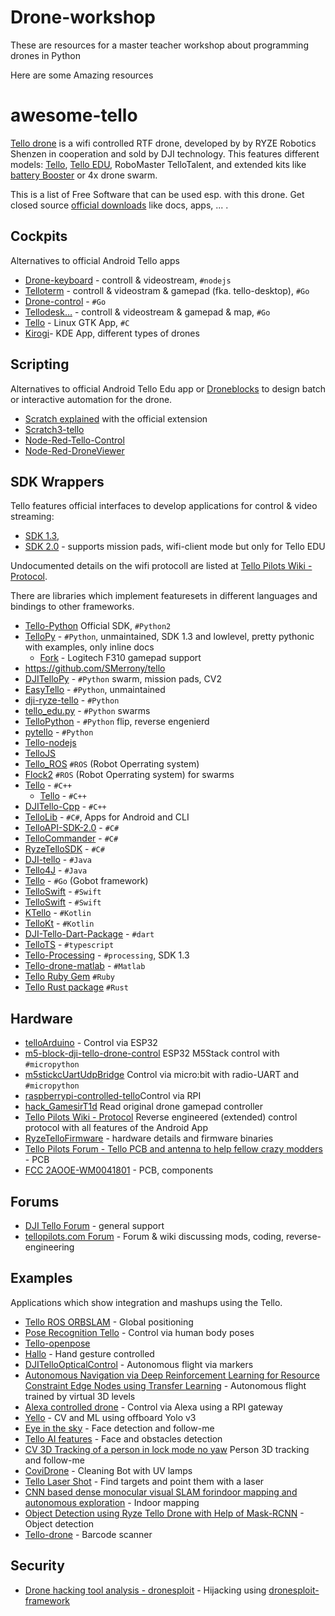 # Drone-workshop
These are resources for a master teacher workshop about programming drones in Python


Here are some Amazing resources

# awesome-tello

[Tello drone](https://www.wikidata.org/wiki/Q105554279) is a wifi controlled RTF drone, developed by  by RYZE Robotics Shenzen in cooperation and sold by DJI technology. This features different models: [Tello](https://www.ryzerobotics.com/en/tello), [Tello EDU](https://www.ryzerobotics.com/en/tello-edu), RoboMaster TelloTalent, and extended kits like [battery Booster](https://m.dji.com/de/product/tello?vid=45701) or 4x drone swarm.

This is a list of Free Software that can be used esp. with this drone. Get closed source [official downloads](https://www.ryzerobotics.com/de/tello/downloads) like docs, apps, ... .

## Cockpits

Alternatives to official Android Tello apps

* [Drone-keyboard](https://github.com/dnomak/drone-keyboard) - controll & videostream, `#nodejs`
* [Telloterm](https://github.com/SMerrony/telloterm) - controll & videostram & gamepad (fka. tello-desktop), `#Go`
* [Drone-control](https://github.com/socketbind/drone-control/) - `#Go`
* [Tellodesk…](https://github.com/SMerrony/tellodesk) - controll & videostream & gamepad & map, `#Go`
* [Tello](https://tellopilots.com/threads/new-app-for-linux.5692/) - Linux GTK App, `#C`
* [Kirogi](https://invent.kde.org/utilities/kirogi/)- KDE App, different types of drones

## Scripting

Alternatives to official Android Tello Edu app or [Droneblocks](https://www.droneblocks.io/) to design batch or interactive automation for the drone.

* [Scratch explained](https://hackaday.com/2018/05/22/scratch-your-itch-to-fly/) with the official extension
* [Scratch3-tello](https://github.com/kebhr/scratch3-tello)
* [Node-Red-Tello-Control](https://github.com/johnwalicki/Node-RED-Tello-Control)
* [Node-Red-DroneViewer](https://github.com/johnwalicki/Node-RED-DroneViewer)

## SDK Wrappers

Tello features official interfaces to develop applications for control & video streaming:

* [SDK 1.3](https://terra-1-g.djicdn.com/2d4dce68897a46b19fc717f3576b7c6a/Tello%20%E7%BC%96%E7%A8%8B%E7%9B%B8%E5%85%B3/For%20Tello/Tello%20SDK%20Documentation%20EN_1.3_1122.pdf),
* [SDK 2.0](https://dl-cdn.ryzerobotics.com/downloads/Tello/Tello%20SDK%202.0%20User%20Guide.pdf) - supports mission pads, wifi-client mode but only for Tello EDU

Undocumented details on the wifi protocoll are listed at [Tello Pilots Wiki - Protocol](https://tellopilots.com/wiki/protocol/).

There are libraries which implement featuresets in different languages and bindings to other frameworks.

* [Tello-Python](https://github.com/dji-sdk/Tello-Python) Official SDK, `#Python2`
* [TelloPy](https://github.com/hanyazou/TelloPy) - `#Python`, unmaintained, SDK 1.3 and lowlevel, pretty pythonic with examples, only inline docs
    * [Fork](https://github.com/shortstheory/TelloPy/tree/F310/tellopy) - Logitech F310 gamepad support
* https://github.com/SMerrony/tello
* [DJITelloPy](https://github.com/damiafuentes/DJITelloPy) - `#Python` swarm, mission pads, CV2
* [EasyTello](https://github.com/Virodroid/easyTello) - `#Python`, unmaintained
* [dji-ryze-tello](https://github.com/m6c7l/dji-ryze-tello) - `#Python`
* [tello_edu.py](https://github.com/tariq86/tello_edu.py) - `#Python` swarms
* [TelloPython](https://github.com/jaqxues/TelloPython) - `#Python` flip, reverse engenierd
* [pytello](https://bitbucket.org/PingguSoft/pytello/src/master/) - `#Python`
* [Tello-nodejs](https://github.com/jsolderitsch/tello-nodejs)
* [TelloJS](https://github.com/kanekotic/tellojs)
* [Tello_ROS](https://github.com/clydemcqueen/tello_ros) `#ROS` (Robot Operrating system)
* [Flock2](https://github.com/clydemcqueen/flock2) `#ROS` (Robot Operrating system) for swarms
* [Tello](https://github.com/vss2sn/tello) - `#C++`
    * [Tello](https://github.com/LucaRitz/tello) - `#C++`
* [DJITello-Cpp](https://github.com/shalinirago/DJITello-Cpp) - `#C++`
* [TelloLib](https://github.com/Kragrathea/TelloLib) - `#C#`, Apps for Android and CLI
* [TelloAPI-SDK-2.0](https://github.com/marklauter/TelloAPI-SDK-2.0) - `#C#`
* [TelloCommander](https://github.com/davewalker5/TelloCommander) - `#C#`
* [RyzeTelloSDK](https://github.com/Eloncase/RyzeTelloSDK) - `#C#`
* [DJI-tello](https://github.com/grofattila/dji-tello) - `#Java`
* [Tello4J](https://github.com/FriwiDev/Tello4J) - `#Java`
* [Tello](https://github.com/muety/tello) - `#Go` (Gobot framework)
* [TelloSwift](https://github.com/liuxuan30/TelloSwift) - `#Swift`
* [TelloSwift](https://github.com/tranchis/TelloSwift) - `#Swift`
* [KTello](https://github.com/ivanocj/ktello) - `#Kotlin`
* [TelloKt](https://github.com/JakeJMattson/TelloKt) - `#Kotlin`
* [DJI-Tello-Dart-Package](https://github.com/mateustoin/DJI-Tello-Dart-Package) - `#dart`
* [TelloTS](https://github.com/siokas/tellots) - `#typescript`
* [Tello-Processing](https://github.com/f41ardu/TelloProcessing) - `#processing`, SDK 1.3
* [Tello-drone-matlab](https://ww2.mathworks.cn/hardware-support/tello-drone-matlab.html) - `#Matlab`
* [Tello Ruby Gem](https://github.com/blacktm/tello) `#Ruby`
* [Tello Rust package](https://docs.rs/tello/0.3.0/tello/) `#Rust`


## Hardware

* [telloArduino](https://github.com/akshayvernekar/telloArduino) - Control via ESP32
* [m5-block-dji-tello-drone-control](https://www.hackster.io/gperrella/m5-block-dji-tello-drone-control-c2646f) ESP32 M5Stack control with `#micropython`
* [m5stickcUartUdpBridge](https://github.com/EiichiroIto/m5stickcUartUdpBridge) Control via micro:bit with radio-UART and `#micropython`
* [raspberrypi-controlled-tello](https://github.com/erviveksoni/raspberrypi-controlled-tello )Control via RPI
* [hack_GamesirT1d](https://github.com/Diallomm/hack_GamesirT1d) Read original drone gamepad controller
* [Tello Pilots Wiki - Protocol](https://tellopilots.com/wiki/protocol/) Reverse engineered (extended) control protocol with all features of the Android App
* [RyzeTelloFirmware](https://github.com/MrJabu/RyzeTelloFirmware) - hardware details and firmware binaries
* [Tello Pilots Forum - Tello PCB and antenna to help fellow crazy modders](https://tellopilots.com/threads/tello-pcb-and-antenna-reference-to-help-fellow-crazy-modders.2985/) - PCB
* [FCC 2AOOE-WM0041801](https://fccid.io/2AOOE-WM0041801/Internal-Photos/Internal-Photos-3731020) - PCB, components

## Forums

* [DJI Tello Forum](https://forum.dji.com/forum-127-1.html) - general support
* [tellopilots.com Forum](https://tellopilots.com) - Forum & wiki discussing mods, coding, reverse-engineering

## Examples

Applications which show integration and mashups using the Tello.

* [Tello ROS ORBSLAM](https://github.com/tau-adl/Tello_ROS_ORBSLAM) - Global positioning
* [Pose Recognition Tello](https://github.com/houdinisparks/pose_recognition_tello) - Control via human body poses
* [Tello-openpose](https://github.com/geaxgx/tello-openpose)
* [Hallo](https://github.com/GalBrandwine/HalloPy) - Hand gesture controlled
* [DJITelloOpticalControl](https://github.com/TamasSzepessy/DJITelloOpticalControl) - Autonomous flight via markers
* [Autonomous Navigation via Deep Reinforcement Learning for Resource Constraint Edge Nodes using Transfer Learning](https://arxiv.org/pdf/1910.05547.pdf) - Autonomous flight trained by virtual 3D levels
* [Alexa controlled drone](https://github.com/erviveksoni/alexa-controlled-drone) - Control via Alexa using a RPI gateway
* [Yello](https://github.com/adriacabeza/Yello) - CV and ML using offboard Yolo v3
* [Eye in the sky](https://github.com/sushansapaliga/Eye-In-The-Sky) - Face detection and follow-me
* [Tello AI features](https://github.com/carlo98/tello-ai-features) - Face and obstacles detection
* [CV 3D Tracking of a person in lock mode no yaw](https://tellopilots.com/threads/computer-vision-3d-tracking-of-a-person-in-lock-mode-no-yaw.4330/) Person 3D tracking and follow-me
* [CoviDrone](https://github.com/altaga/CoviDrone) - Cleaning Bot with UV lamps
* [Tello Laser Shot](https://github.com/Keleas/Tello_Laser_Shot) - Find targets and point them with a laser
* [CNN based dense monocular visual SLAM forindoor mapping and autonomous exploration](http://essay.utwente.nl/81420/1/__ad.utwente.nl_Org_BA_Bibliotheek_Documentfiles_Afstudeerverslagen_Nieuw_Master%20Thesis%20Anne%20Steenbeek.pdf) - Indoor mapping
* [Object Detection using Ryze Tello Drone with Help of Mask-RCNN](https://www.researchgate.net/publication/340887697_Object_Detection_using_Ryze_Tello_Drone_with_Help_of_Mask-RCNN) - Object detection
* [Tello-drone](https://github.com/yushulx/tello-drone) - Barcode scanner

## Security

* [Drone hacking tool analysis - dronesploit](https://dronesec.com/blogs/articles/drone-hacking-tool-analysis-dronesploit) - Hijacking using [dronesploit-framework](https://github.com/dhondta/dronesploit)
